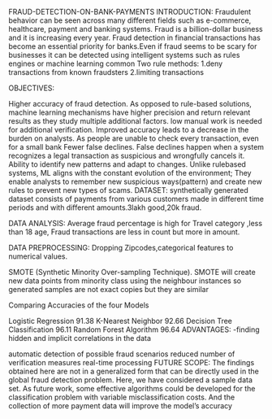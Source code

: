 FRAUD-DETECTION-ON-BANK-PAYMENTS
INTRODUCTION: Fraudulent behavior can be seen across many different fields such as e-commerce, healthcare, payment and banking systems. Fraud is a billion-dollar business and it is increasing every year. Fraud detection in financial transactions has become an essential priority for banks.Even if fraud seems to be scary for businesses it can be detected using intelligent systems such as rules engines or machine learning common Two rule methods: 1.deny transactions from known fraudsters 2.limiting transactions

OBJECTIVES:

Higher accuracy of fraud detection. As opposed to rule-based solutions, machine learning mechanisms have higher precision and return relevant results as they study multiple additional factors.
low manual work is needed for additional verification. Improved accuracy leads to a decrease in the burden on analysts. As people are unable to check every transaction, even for a small bank
Fewer false declines. False declines happen when a system recognizes a legal transaction as suspicious and wrongfully cancels it.
Ability to identify new patterns and adapt to changes. Unlike rulebased systems, ML aligns with the constant evolution of the environment; They enable analysts to remember new suspicious ways(pattern) and create new rules to prevent new types of scams.
DATASET: synthetically generated dataset consists of payments from various customers made in different time periods and with different amounts.3lakh good,20k fraud.

DATA ANALYSIS: Average fraud percentage is high for Travel category ,less than 18 age, Fraud transactions are less in count but more in amount.

DATA PREPROCESSING: Dropping Zipcodes,categorical features to numerical values.

SMOTE (Synthetic Minority Over-sampling Technique). SMOTE will create new data points from minority class using the neighbour instances so generated samples are not exact copies but they are similar

Comparing Accuracies of the four Models

Logistic Regression 91.38
K-Nearest Neighbor 92.66
Decision Tree Classification 96.11
Random Forest Algorithm 96.64
ADVANTAGES: -finding hidden and implicit correlations in the data

automatic detection of possible fraud scenarios
reduced number of verification measures
real-time processing
FUTURE SCOPE: The findings obtained here are not in a generalized form that can be directly used in the global fraud detection problem. Here, we have considered a sample data set. As future work, some effective algorithms could be developed for the classification problem with variable misclassification costs. And the collection of more payment data will improve the model’s accuracy
